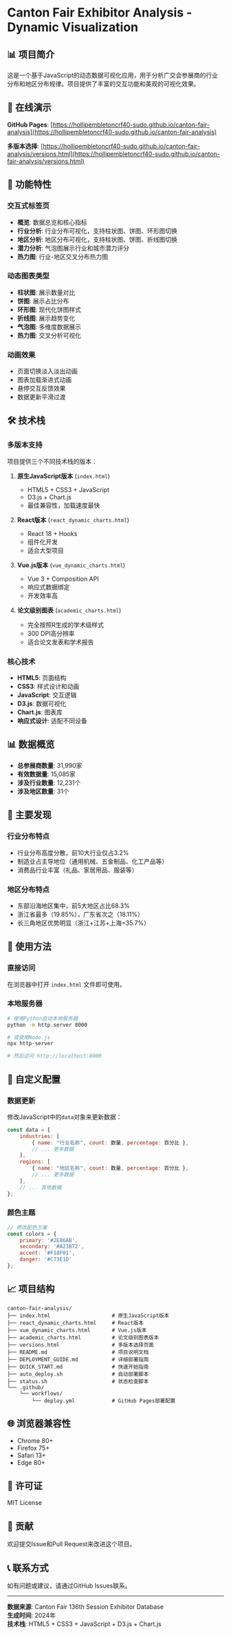 # Canton Fair Exhibitor Analysis - Dynamic Visualization

## 📊 项目简介

这是一个基于JavaScript的动态数据可视化应用，用于分析广交会参展商的行业分布和地区分布规律。项目提供了丰富的交互功能和美观的可视化效果。

## 🚀 在线演示

**GitHub Pages**: [https://hollipembletoncrf40-sudo.github.io/canton-fair-analysis](https://hollipembletoncrf40-sudo.github.io/canton-fair-analysis)

**多版本选择**: [https://hollipembletoncrf40-sudo.github.io/canton-fair-analysis/versions.html](https://hollipembletoncrf40-sudo.github.io/canton-fair-analysis/versions.html)

## 🎨 功能特性

### 交互式标签页
- **概览**: 数据总览和核心指标
- **行业分析**: 行业分布可视化，支持柱状图、饼图、环形图切换
- **地区分析**: 地区分布可视化，支持柱状图、饼图、折线图切换
- **潜力分析**: 气泡图展示行业和城市潜力评分
- **热力图**: 行业-地区交叉分布热力图

### 动态图表类型
- **柱状图**: 展示数量对比
- **饼图**: 展示占比分布
- **环形图**: 现代化饼图样式
- **折线图**: 展示趋势变化
- **气泡图**: 多维度数据展示
- **热力图**: 交叉分析可视化

### 动画效果
- 页面切换淡入淡出动画
- 图表加载渐进式动画
- 悬停交互反馈效果
- 数据更新平滑过渡

## 🛠️ 技术栈

### 多版本支持
项目提供三个不同技术栈的版本：

1. **原生JavaScript版本** (`index.html`)
   - HTML5 + CSS3 + JavaScript
   - D3.js + Chart.js
   - 最佳兼容性，加载速度最快

2. **React版本** (`react_dynamic_charts.html`)
   - React 18 + Hooks
   - 组件化开发
   - 适合大型项目

3. **Vue.js版本** (`vue_dynamic_charts.html`)
   - Vue 3 + Composition API
   - 响应式数据绑定
   - 开发效率高

4. **论文级别图表** (`academic_charts.html`)
   - 完全按照R生成的学术级样式
   - 300 DPI高分辨率
   - 适合论文发表和学术报告

### 核心技术
- **HTML5**: 页面结构
- **CSS3**: 样式设计和动画
- **JavaScript**: 交互逻辑
- **D3.js**: 数据可视化
- **Chart.js**: 图表库
- **响应式设计**: 适配不同设备

## 📊 数据概览

- **总参展商数量**: 31,990家
- **有效数据量**: 15,085家
- **涉及行业数量**: 12,231个
- **涉及地区数量**: 31个

## 🎯 主要发现

### 行业分布特点
- 行业分布高度分散，前10大行业仅占3.2%
- 制造业占主导地位（通用机械、五金制品、化工产品等）
- 消费品行业丰富（礼品、家居用品、服装等）

### 地区分布特点
- 东部沿海地区集中，前5大地区占比68.3%
- 浙江省最多（19.85%），广东省次之（18.11%）
- 长三角地区优势明显（浙江+江苏+上海=35.7%）

## 📱 使用方法

### 直接访问
在浏览器中打开 `index.html` 文件即可使用。

### 本地服务器
```bash
# 使用Python启动本地服务器
python -m http.server 8000

# 或使用Node.js
npx http-server

# 然后访问 http://localhost:8000
```

## 🔧 自定义配置

### 数据更新
修改JavaScript中的`data`对象来更新数据：

```javascript
const data = {
    industries: [
        { name: "行业名称", count: 数量, percentage: 百分比 },
        // ... 更多数据
    ],
    regions: [
        { name: "地区名称", count: 数量, percentage: 百分比 },
        // ... 更多数据
    ],
    // ... 其他数据
};
```

### 颜色主题
```javascript
// 修改配色方案
const colors = {
    primary: '#2E86AB',
    secondary: '#A23B72',
    accent: '#F18F01',
    danger: '#C73E1D'
};
```

## 📈 项目结构

```
canton-fair-analysis/
├── index.html                    # 原生JavaScript版本
├── react_dynamic_charts.html     # React版本
├── vue_dynamic_charts.html       # Vue.js版本
├── academic_charts.html          # 论文级别图表版本
├── versions.html                 # 多版本选择页面
├── README.md                     # 项目说明文档
├── DEPLOYMENT_GUIDE.md           # 详细部署指南
├── QUICK_START.md                # 快速开始指南
├── auto_deploy.sh                # 自动部署脚本
├── status.sh                     # 状态检查脚本
└── .github/
    └── workflows/
        └── deploy.yml            # GitHub Pages部署配置
```

## 🌐 浏览器兼容性

- Chrome 80+
- Firefox 75+
- Safari 13+
- Edge 80+

## 📄 许可证

MIT License

## 🤝 贡献

欢迎提交Issue和Pull Request来改进这个项目。

## 📞 联系方式

如有问题或建议，请通过GitHub Issues联系。

---

**数据来源**: Canton Fair 136th Session Exhibitor Database  
**生成时间**: 2024年  
**技术栈**: HTML5 + CSS3 + JavaScript + D3.js + Chart.js
